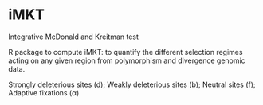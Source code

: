 # iMKT
Integrative McDonald and Kreitman test

R package to compute iMKT: to quantify the different selection regimes acting on any given region from polymorphism and divergence genomic data. 

Strongly deleterious sites (d); Weakly deleterious sites (b); Neutral sites (f); Adaptive fixations (α)
